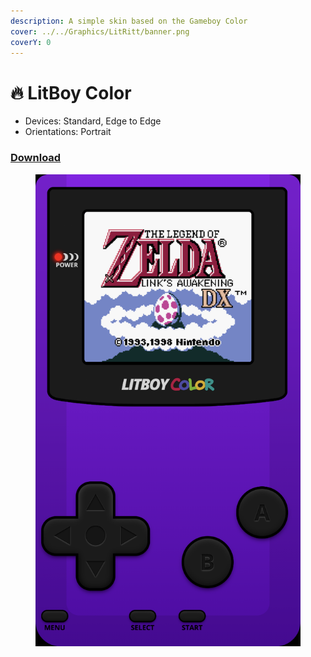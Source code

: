 ```yaml
---
description: A simple skin based on the Gameboy Color
cover: ../../Graphics/LitRitt/banner.png
coverY: 0
---
```


# 🔥 LitBoy Color

* Devices: Standard, Edge to Edge
* Orientations: Portrait

### [Download](Litboy-Color/skin.deltaskin)

<figure><img src="../../.gitbook/assets/IMG_0038.PNG" alt=""><figcaption></figcaption></figure>
